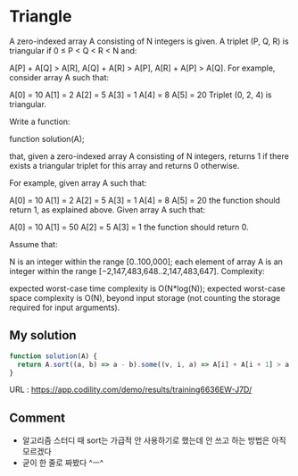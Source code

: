 # Triangle

A zero-indexed array A consisting of N integers is given. A triplet (P, Q, R) is triangular if 0 ≤ P < Q < R < N and:

A[P] + A[Q] > A[R],
A[Q] + A[R] > A[P],
A[R] + A[P] > A[Q].
For example, consider array A such that:

  A[0] = 10    A[1] = 2    A[2] = 5
  A[3] = 1     A[4] = 8    A[5] = 20
Triplet (0, 2, 4) is triangular.

Write a function:

function solution(A);

that, given a zero-indexed array A consisting of N integers, returns 1 if there exists a triangular triplet for this array and returns 0 otherwise.

For example, given array A such that:

  A[0] = 10    A[1] = 2    A[2] = 5
  A[3] = 1     A[4] = 8    A[5] = 20
the function should return 1, as explained above. Given array A such that:

  A[0] = 10    A[1] = 50    A[2] = 5
  A[3] = 1
the function should return 0.

Assume that:

N is an integer within the range [0..100,000];
each element of array A is an integer within the range [−2,147,483,648..2,147,483,647].
Complexity:

expected worst-case time complexity is O(N*log(N));
expected worst-case space complexity is O(N), beyond input storage (not counting the storage required for input arguments).

## My solution
```js
function solution(A) {
  return A.sort((a, b) => a - b).some((v, i, a) => A[i] + A[i + 1] > a[i + 2]) ? 1 : 0;
}
```
URL : https://app.codility.com/demo/results/training6636EW-J7D/

## Comment
- 알고리즘 스터디 때 sort는 가급적 안 사용하기로 했는데 안 쓰고 하는 방법은 아직 모르겠다
- 굳이 한 줄로 짜봤다 ^ㅡ^